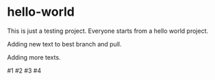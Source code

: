 # hello-world

This is just a testing project.  Everyone starts from a hello world project.

Adding new text to best branch and pull.

Adding more texts.

#1
#2
#3
#4
